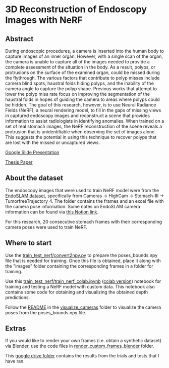 # 3D Reconstruction of Endoscopy Images with NeRF

## Abstract

During endoscopic procedures, a camera is inserted into the human body to capture images of an inner organ. However, with a single scan of the organ, the camera is unable to capture all of the images needed to provide a complete assessment of the situation in the body. As a result, polyps, or protrusions on the surface of the examined organ, could be missed during the flythrough. The various factors that contribute to polyp misses include camera blind spots, haustral folds hiding polyps, and the inability of the camera angle to capture the polyp shape. Previous works that attempt to lower the polyp miss rate focus on improving the segmentation of the haustral folds in hopes of guiding the camera to areas where polyps could be hidden. The goal of this research, however, is to use Neural Radiance Fields (NeRF), a neural rendering model, to fill in the gaps of missing views in captured endoscopy images and reconstruct a scene that provides information to assist radiologists in identifying anomalies. When trained on a set of real stomach images, the NeRF reconstruction of the scene reveals a protrusion that is unidentifiable when observing the set of images alone. This suggests the potential in using this technique to recover polyps that are lost with the missed or uncaptured views.

[Google Slide Presentation](https://docs.google.com/presentation/d/14XVHCLMbdZn7RuGTQMlrS_MPJw3D9bfCjqDKJ1hALdA/edit?usp=sharing)

[Thesis Paper]()

## About the dataset

The endoscopy images that were used to train NeRF model were from the [EndoSLAM dataset](https://github.com/CapsuleEndoscope/EndoSLAM), specifically from Cameras -> HighCam -> Stomach-III -> TumorfreeTrajectory_4. The folder contains the frames and an excel file with the camera pose information. Some notes on EndoSLAM camera information can be found via [this Notion link](https://www.notion.so/EndoSLAM-Camera-Info-310e55c0e026482b8ad3cc2735b674c6).

For this research, 20 consecutive stomach frames with their corresponding camera poses were used to train NeRF. 

## Where to start

Use the [train_test_nerf/convert2npy.py]() to prepare the poses_bounds.npy file that is needed for training. Once this file is obtained, place it along with the "images" folder containing the corresponding frames in a folder for training. 

Use this [train_test_nerf/train_nerf_colab.ipynb]() ([colab version](https://colab.research.google.com/drive/1FI1iOV0Z5kV9qNJBPa8vTElEFnh6jVVn?usp=sharing)) notebook for training and testing a NeRF model with custom data. This notebook also contains some code for obtaining and visualizing the obtained depth predictions. 

Follow the [README]() in the [visualize_cameras]() folder to visualize the camera poses from the poses_bounds.npy file.

## Extras

If you would like to render your own frames (i.e. obtain a synthetic dataset) via Blender, use the code files in [render_custom_frames_blender]() folder. 

This [google drive folder](https://drive.google.com/drive/folders/19M-abwXits9HcVM82lurrhMnRVqqY8df?usp=sharing) contains the results from the trials and tests that I have ran. 